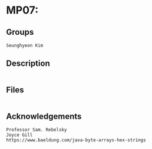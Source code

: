 # MP07: 

## Groups
```
Seunghyeon Kim

```

## Description
```

```

## Files
```

```

## Acknowledgements
```
Professor Sam. Rebelsky
Joyce Gill
https://www.baeldung.com/java-byte-arrays-hex-strings
```
